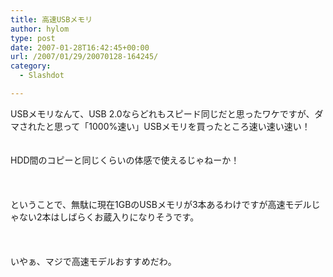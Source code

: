 ```yaml
---
title: 高速USBメモリ
author: hylom
type: post
date: 2007-01-28T16:42:45+00:00
url: /2007/01/29/20070128-164245/
category:
  - Slashdot

---
```

USBメモリなんて、USB 2.0ならどれもスピード同じだと思ったワケですが、ダマされたと思って「1000%速い」USBメモリを買ったところ速い速い速い！  
</br>   
HDD間のコピーと同じくらいの体感で使えるじゃねーか！</br>  
</br>   
ということで、無駄に現在1GBのUSBメモリが3本あるわけですが高速モデルじゃない2本はしばらくお蔵入りになりそうです。</br>  
</br>   
いやぁ、マジで高速モデルおすすめだわ。</br>
